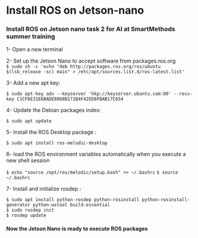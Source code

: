 # Install ROS on Jetson-nano
### Install ROS on Jetson nano  task 2 for AI at SmartMethods summer training

1- Open a new terminal

2- Set up the Jetson Nano to accept software from packages.ros.org <br />
`$ sudo sh -c 'echo "deb http://packages.ros.org/ros/ubuntu $(lsb_release -sc) main" > /etc/apt/sources.list.d/ros-latest.list'`

3- Add a new apt key:<br />

`$ sudo apt-key adv --keyserver 'hkp://keyserver.ubuntu.com:80' --recv-key C1CF6E31E6BADE8868B172B4F42ED6FBAB17C654`

4- Update the Debian packages index:<br />

`$ sudo apt update`

5- Install the ROS Desktop package :<br />

`$ sudo apt install ros-melodic-desktop`

6- load the ROS environment variables automatically when you execute a new shell session<br />

`$ echo "source /opt/ros/melodic/setup.bash" >> ~/.bashrc`
`$ source ~/.bashrc`

7- Install and initialize rosdep :<br />

`$ sudo apt install python-rosdep python-rosinstall python-rosinstall-generator python-wstool build-essential`<br />
`$ sudo rosdep init`<br />
`$ rosdep update`<br />
#### Now the Jetson Nano is ready to execute ROS packages
